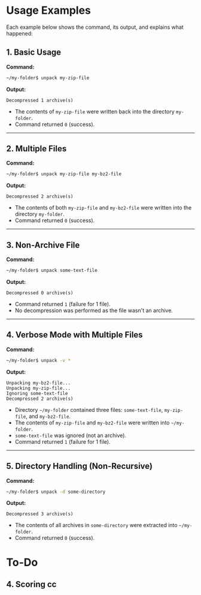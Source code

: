 
# Usage Examples

Each example below shows the command, its output, and explains what happened:

## 1. Basic Usage
**Command:**  
```sh
~/my-folder$ unpack my-zip-file
```
**Output:**  
```
Decompressed 1 archive(s)
```
- The contents of `my-zip-file` were written back into the directory `my-folder`.
- Command returned `0` (success).

---

## 2. Multiple Files
**Command:**  
```sh
~/my-folder$ unpack my-zip-file my-bz2-file
```
**Output:**  
```
Decompressed 2 archive(s)
```
- The contents of both `my-zip-file` and `my-bz2-file` were written into the directory `my-folder`.
- Command returned `0` (success).

---

## 3. Non-Archive File
**Command:**  
```sh
~/my-folder$ unpack some-text-file
```
**Output:**  
```
Decompressed 0 archive(s)
```
- Command returned `1` (failure for 1 file).
- No decompression was performed as the file wasn't an archive.

---

## 4. Verbose Mode with Multiple Files
**Command:**  
```sh
~/my-folder$ unpack -v *
```
**Output:**  
```
Unpacking my-bz2-file...
Unpacking my-zip-file...
Ignoring some-text-file
Decompressed 2 archive(s)
```
- Directory `~/my-folder` contained three files: `some-text-file`, `my-zip-file`, and `my-bz2-file`.
- The contents of `my-zip-file` and `my-bz2-file` were written into `~/my-folder`.
- `some-text-file` was ignored (not an archive).
- Command returned `1` (failure for 1 file).

---

## 5. Directory Handling (Non-Recursive)
**Command:**  
```sh
~/my-folder$ unpack -d some-directory
```
**Output:**  
```
Decompressed 3 archive(s)
```
- The contents of all archives in `some-directory` were extracted into `~/my-folder`.
- Command returned `0` (success).


# To-Do

## 4. Scoring cc 